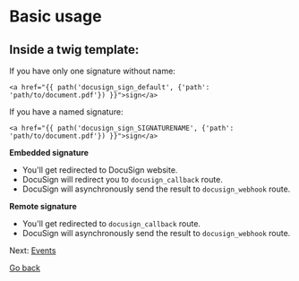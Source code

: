 # Basic usage

## Inside a twig template:

If you have only one signature without name:

```twig
<a href="{{ path('docusign_sign_default', {'path': 'path/to/document.pdf'}) }}">sign</a>
```

If you have a named signature:

```twig
<a href="{{ path('docusign_sign_SIGNATURENAME', {'path': 'path/to/document.pdf'}) }}">sign</a>
```

**Embedded signature**
- You'll get redirected to DocuSign website.
- DocuSign will redirect you to `docusign_callback` route.
- DocuSign will asynchronously send the result to `docusign_webhook` route.

**Remote signature**
- You'll get redirected to `docusign_callback` route.
- DocuSign will asynchronously send the result to `docusign_webhook` route.

Next: [Events](events.md)

[Go back](/README.md)

